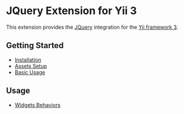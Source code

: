 JQuery Extension for Yii 3
==========================

This extension provides the [JQuery](http://jquery.com/) integration for the [Yii framework 3](http://www.yiiframework.com).

Getting Started
---------------

* [Installation](installation.md)
* [Assets Setup](assets-setup.md)
* [Basic Usage](basic-usage.md)

Usage
----- 

* [Widgets Behaviors](usage-widget-behaviors.md)